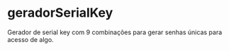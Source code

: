 # geradorSerialKey
Gerador de serial key com 9 combinações para gerar senhas únicas para acesso de algo.
